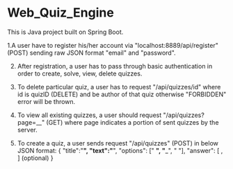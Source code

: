 # Web_Quiz_Engine

This is Java project built on Spring Boot. 

1.A user have to register his/her account via "localhost:8889/api/register" (POST) sending raw JSON format "email" and "password".

2. After registration, a user has to pass through basic authentication in order to create, solve, view, delete quizzes.

3. To delete particular quiz, a user has to request "/api/quizzes/id" where id is quizID (DELETE) and be author of that quiz otherwise "FORBIDDEN" error will be thrown.

4. To view all existing quizzes, a user should request "/api/quizzes?page=__" (GET) where page indicates a portion of sent quizzes by the server.

5. To create a quiz, a user sends request "/api/quizzes" (POST) in below JSON format: 
{ 
  "title":"____",
  "text":"____",
  "options": [" __", "___", "   "],
  "answer": [ , ] (optional)
}


